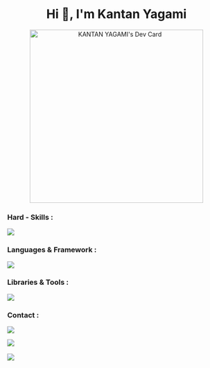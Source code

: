 <h1 align="center">Hi 👋, I'm Kantan Yagami</h1>




<p align="center" ><a href="https://app.daily.dev/KANTANDEV"><img src="https://api.daily.dev/devcards/7fbecf1871794289aea4848aa71d2351.png?r=suw" width="400" alt="KANTAN YAGAMI's Dev Card"/></a> </p>
 

<h3 align="left">Hard - Skills :</h3>
<p align="left">
  <a href="https://skillicons.dev">
    <img src="https://skillicons.dev/icons?i=devto,ai" />
  </a>
</p>


<h3 align="left">Languages & Framework :</h3>
<p align="left">
  <a href="https://skillicons.dev">
    <img src="https://skillicons.dev/icons?i=html,css,sass,js,ts,py,react" />
  </a>
</p>




<h3 align="left">Libraries & Tools :</h3>
<p align="left">
  <a href="https://skillicons.dev">
    <img src="https://skillicons.dev/icons?i=redux,express,pytorch,materialui,tailwind" />
  </a>
</p>



<h3 align="left">Contact :</h3>
<p align="left">
  <a href="https://www.linkedin.com/in/kantan-yagami">
    <img src="https://skillicons.dev/icons?i=linkedin" />
  </a>
</p>

<a href="https://www.kantanyagamidev.fr">
    <img src='https://img.shields.io/badge/Website-https%3A%2F%2Fkantanyagamidev.fr%2F-blue' />
</a>
<br/>
<br/>
<a href='mailto:kantanyagamidev@gmail.com'>
 <img src='https://img.shields.io/badge/Email-kantanyagamidev%40gmail.com-blue' />
<a/>
